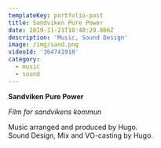 ```yaml
---
templateKey: portfolio-post
title: Sandviken Pure Power
date: 2019-11-21T10:40:29.866Z
description: 'Music, Sound Design'
image: /img/sand.png
videoId: '364741918'
category:
  - music
  - sound
---
```

**Sandviken Pure Power**

_Film for sandvikens kommun_

Music arranged and produced by Hugo.\
Sound Design, Mix and VO-casting by Hugo.

